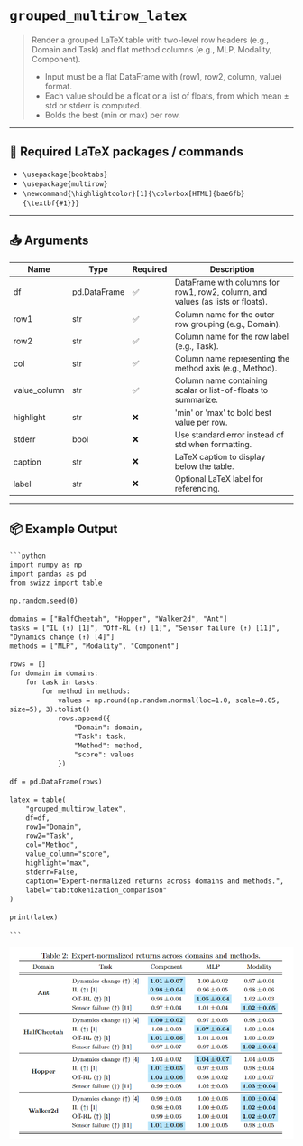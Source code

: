 # `grouped_multirow_latex`

> Render a grouped LaTeX table with two-level row headers (e.g., Domain and Task) and flat method columns (e.g., MLP, Modality, Component).
> - Input must be a flat DataFrame with (row1, row2, column, value) format.
> - Each value should be a float or a list of floats, from which mean ± std or stderr is computed.
> - Bolds the best (min or max) per row.

---

## 🧾 Required LaTeX packages / commands

- `\usepackage{booktabs}`
- `\usepackage{multirow}`
- `\newcommand{\highlightcolor}[1]{\colorbox[HTML]{bae6fb}{\textbf{#1}}}`


---

## 📥 Arguments

| Name | Type | Required | Description |
|------|------|----------|-------------|
| df | pd.DataFrame | ✅ | DataFrame with columns for row1, row2, column, and values (as lists or floats). |
| row1 | str | ✅ | Column name for the outer row grouping (e.g., Domain). |
| row2 | str | ✅ | Column name for the row label (e.g., Task). |
| col | str | ✅ | Column name representing the method axis (e.g., Method). |
| value_column | str | ✅ | Column name containing scalar or list-of-floats to summarize. |
| highlight | str | ❌ | 'min' or 'max' to bold best value per row. |
| stderr | bool | ❌ | Use standard error instead of std when formatting. |
| caption | str | ❌ | LaTeX caption to display below the table. |
| label | str | ❌ | Optional LaTeX label for referencing. |

---

## 📦 Example Output

````{dropdown} Click to show example code
```python
import numpy as np
import pandas as pd
from swizz import table

np.random.seed(0)

domains = ["HalfCheetah", "Hopper", "Walker2d", "Ant"]
tasks = ["IL (↑) [1]", "Off-RL (↑) [1]", "Sensor failure (↑) [11]", "Dynamics change (↑) [4]"]
methods = ["MLP", "Modality", "Component"]

rows = []
for domain in domains:
    for task in tasks:
        for method in methods:
            values = np.round(np.random.normal(loc=1.0, scale=0.05, size=5), 3).tolist()
            rows.append({
                "Domain": domain,
                "Task": task,
                "Method": method,
                "score": values
            })

df = pd.DataFrame(rows)

latex = table(
    "grouped_multirow_latex",
    df=df,
    row1="Domain",
    row2="Task",
    col="Method",
    value_column="score",
    highlight="max",
    stderr=False,
    caption="Expert-normalized returns across domains and methods.",
    label="tab:tokenization_comparison"
)

print(latex)

```
````

<img src="../../_static/images/tables/grouped_multirow_latex.png" alt="grouped_multirow_latex" style="max-width: 100%; width: auto; height: auto; max-height: 450px;">
